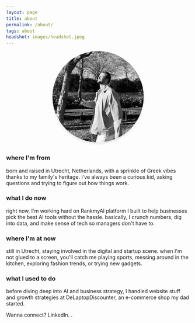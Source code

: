 ```yaml
---
layout: page
title: about
permalink: /about/
tags: about
headshot: images/headshot.jpeg
---
```


<style>
.profile-pic {
  width: 250px;
  height: 250px;
  border-radius: 50%;
  object-fit: cover;
  display: block;
  margin: 0 auto 2rem auto;
  box-shadow: 0 4px 6px rgba(0, 0, 0, 0.1);
}
</style>

<img src="/images/big_headshot.jpeg" alt="David Kakanis" class="profile-pic">

### where I'm from
born and raised in Utrecht, Netherlands, with a sprinkle of Greek vibes thanks to my family's heritage. i've always been a curious kid, asking questions and trying to figure out how things work.



### what I do now

right now, I'm working hard on RankmyAI platform I built to help businesses pick the best AI tools without the hassle. basically, I crunch numbers, dig into data, and make sense of tech so managers don't have to.

### where I'm at now

still in Utrecht, staying involved in the digital and startup scene. when I'm not glued to a screen, you'll catch me playing sports, messing around in the kitchen, exploring fashion trends, or trying new gadgets.


### what I used to do
before diving deep into AI and business strategy, I handled website stuff and growth strategies at DeLaptopDiscounter, an e-commerce shop my dad started.

Wanna connect? LinkedIn.
[](https://www.linkedin.com/).



<div id="stats" class="hidden">

<h3 id="dashboard"><code>#dashboard</code></h3>

<h2>Just finished.</h2>

<p>Curious what I'm reading? Here's my most recent reads, updating daily. And my <a href="https://www.goodreads.com/)" target="_blank" rel="noopener noreferrer">Goodreads profile</a> has more history.</p>

<div id="recent-finished-books"></div>

<h2>Top tracks.</h2>

<p>Curious what I'm currently listening to? Here's my top tracks on Spotify, updating daily.</p>

<ol id="top-spotify-tracks"></ol>

</div>

<script>
/**
 * @param {String} HTML representing a single element
 * @return {Element}
 */
function htmlToElement(html) {
    var template = document.createElement('template');
    /* Never return a text node of whitespace as the result */
    html = html.trim();
    template.innerHTML = html;
    return template.content.firstChild;
}
// Authorization token that must have been created previously. See : https://developer.spotify.com/documentation/web-api/concepts/authorization
const token = 'BQAuMG1HyjSWC4hwf122Mk7aZiSPLAEiCkUWXDiOkvT10dhvEQ6YYbeDTvtTqIToFqiUO2NDEdcWnPaDQk2d52r7dEtotpqpHgWqRVV1uS0m6bWUeOKWo9eo4GbBMdZIk3c5uNfpWc17om-H0hv6fn626tNJKv-Ao1o3KLzPrXLnDMLPHGrGOZUP_z5IIfF5uRhm29Z5tGCwzE6hQTCJoOoVsChc-UaHPdH2ckmwVyDuOho7NXwNgPzeNR9AOnmjiYM';
async function fetchWebApi(endpoint, method, body) {
  const res = await fetch(`https://api.spotify.com/${endpoint}`, {
    headers: {
      Authorization: `Bearer ${token}`,
    },
    method,
    body:JSON.stringify(body)
  });
  return await res.json();
}

async function getTopTracks(){
  // Endpoint reference : https://developer.spotify.com/documentation/web-api/reference/get-users-top-artists-and-tracks
  return (await fetchWebApi(
    'v1/me/top/tracks?time_range=long_term&limit=5', 'GET'
  )).items;
}

const topTracks = await getTopTracks();
console.log(
  topTracks?.map(
    ({name, artists}) =>
      `${name} by ${artists.map(artist => artist.name).join(', ')}`
  )
);




function populateDashboardHTML(data) {
    const topSpotifyTracksList = document.querySelector('#top-spotify-tracks');
    data.spotify.forEach(track => {
        topSpotifyTracksList.appendChild(htmlToElement(`
            <li>
                <a target="_blank" rel="noopener noreferrer" href="${track.link}"><strong>${track.name}</strong></a> 
                <p>${track.artist}</p>
            </li>
        `));
    });

    const recentFinishedBooks = document.querySelector('#recent-finished-books');
    data.goodreads.slice(0, 3).forEach(book => {
        recentFinishedBooks.appendChild(htmlToElement(`
            <a target="_blank" rel="noopener noreferrer" class="book-item" target="_blank" rel="noopener noreferrer" href="${book.link}">
            <div class="cover-container">
                <img class="grow-me" src="${book.cover_image_link}">
            </div>
            <div class="book-info">
                <h4>${book.title}</h4>
                <p>${book.authors[0]}</p>
            </div>
            </a>
        `));
    });
}

fetch('https://thundergolfer-cgflgpx.modal.run')
  .then((response) => {
    if (!response.ok) {
      throw new Error(`HTTP error! Status: ${response.status}`);
    }

    return response.json();
  })
  .then((data) => {
    populateDashboardHTML(data);
    /* Reveal the now populated stats section. */
    document.getElementById("stats").classList.remove("hidden");
  });

</script>

<style>
#stats {
  background-color: #f7f7f9;
  border-radius: 1rem; 
  padding: 1.5em;
  margin-top: 2.5em;
}

#dashboard {
  margin: 0rem;
}

#dashboard code {
  background-color: #f7f7f9;
}

#recent-finished-books {
    display: flex;
    flex-direction: row;
    align-items: flex-start;
    justify-content: center;
}

#recent-finished-books a {
    color: #111;
}

.book-item {
    margin-left: 0.4em;
    margin-right: 0.4em;
}

.book-item div {
    width: 200px;
}

.book-info h4 {
    color: #222;
}

.book-info p {
    color: #555;
}

.grow-me {
  border-radius: 4px;
  transition: all .2s ease-in-out;
}

.grow-me:hover {
  transform: scale(1.02);
}

#top-spotify-tracks {
    padding-left: 1em;
}

#top-spotify-tracks li {
    color: #888;
    border-bottom: 1px solid #ededed;
    margin-top: 1rem;
}

#top-spotify-tracks a {
    color: #111;
}

#top-spotify-tracks a:hover {
    color: #1DB954; /* Spotify green */
}

#top-spotify-tracks p {
    color: #555;
}

.hidden {
    display: none;
}

@media screen and (max-width: 900px) {
  #recent-finished-books {
    flex-direction: column;
    justify-content: center;
    align-items: center;
  }

  .book-item div {
    width: 400px;
  }

  .book-item {
    display: flex;
    flex-direction: column;
    align-items: center;
  }
  
  .cover-container, .book-info {
    display: flex;
    flex-direction: column;
    align-items: center;
  }

  #top-spotify-tracks {
    padding-left: 1.2em;
  }
}
</style>
